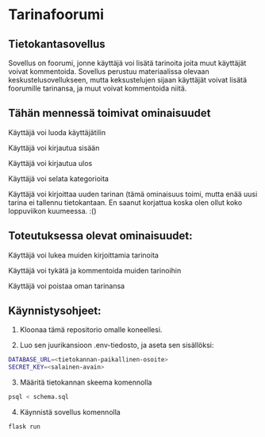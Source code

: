 # Tarinafoorumi
## Tietokantasovellus
Sovellus on foorumi, jonne käyttäjä voi lisätä tarinoita joita muut käyttäjät voivat kommentoida.
Sovellus perustuu materiaalissa olevaan keskustelusovellukseen, mutta keksustelujen sijaan käyttäjät voivat lisätä foorumille tarinansa, ja muut voivat kommentoida niitä.

## Tähän mennessä toimivat ominaisuudet
Käyttäjä voi luoda käyttäjätilin

Käyttäjä voi kirjautua sisään

Käyttäjä voi kirjautua ulos

Käyttäjä voi selata kategorioita

Käyttäjä voi kirjoittaa uuden tarinan (tämä ominaisuus toimi, mutta enää uusi tarina ei tallennu tietokantaan. En saanut korjattua koska olen ollut koko loppuviikon kuumeessa. :()

## Toteutuksessa olevat ominaisuudet:
Käyttäjä voi lukea muiden kirjoittamia tarinoita

Käyttäjä voi tykätä ja kommentoida muiden tarinoihin

Käyttäjä voi poistaa oman tarinansa

## Käynnistysohjeet:
1. Kloonaa tämä repositorio omalle koneellesi.

2. Luo sen juurikansioon .env-tiedosto, ja aseta sen sisällöksi:
```bash
DATABASE_URL=<tietokannan-paikallinen-osoite>
SECRET_KEY=<salainen-avain>
```

3. Määritä tietokannan skeema komennolla
```bash
psql < schema.sql
```

4. Käynnistä sovellus komennolla
```bash
flask run
```

